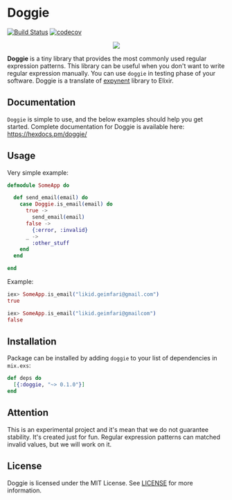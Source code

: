 # Doggie

[![Build Status](https://travis-ci.org/lk-geimfari/doggie.svg?branch=master)](https://travis-ci.org/lk-geimfari/doggie)
[![codecov](https://codecov.io/gh/lk-geimfari/doggie/branch/master/graph/badge.svg)](https://codecov.io/gh/lk-geimfari/doggie)

<p align="center">
<a href="https://github.com/lk-geimfari/doggie/">
  <img src="https://raw.githubusercontent.com/lk-geimfari/doggie/master/logo.png">
</a>
</p>

**Doggie** is a tiny library that provides the most commonly used regular expression patterns. This library can be useful when you don't want to write regular expression manually. You can use `doggie` in testing phase of your software. Doggie is a translate of [expynent](https://github.com/lk-geimfari/expynent) library to Elixir.


## Documentation
`Doggie` is simple to use, and the below examples should help you get started. Complete documentation for Doggie is available here: https://hexdocs.pm/doggie/


## Usage
Very simple example:

```elixir
defmodule SomeApp do

  def send_email(email) do
    case Doggie.is_email(email) do
      true ->
        send_email(email)
      false ->
        {:error, :invalid}
      _ ->
        :other_stuff
    end
  end

end

```

Example:
```elixir
iex> SomeApp.is_email("likid.geimfari@gmail.com")
true

iex> SomeApp.is_email("likid.geimfari@gmailcom")
false
```

## Installation

Package can be installed by adding `doggie` to your list of dependencies in `mix.exs`:

```elixir
def deps do
  [{:doggie, "~> 0.1.0"}]
end
```

## Attention
This is an experimental project and it's mean that we do not guarantee stability. It's created just for fun. Regular expression patterns can matched invalid values, but we will work on it.

## License
Doggie is licensed under the MIT License. See [LICENSE](https://github.com/lk-geimfari/doggie/blob/master/LICENSE) for more information.
